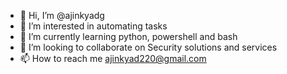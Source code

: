 - 👋 Hi, I’m @ajinkyadg
- 👀 I’m interested in automating tasks
- 🌱 I’m currently learning python, powershell and bash
- 💞️ I’m looking to collaborate on Security solutions and services
- 📫 How to reach me ajinkyad220@gmail.com

<!---
ajinkyadg/ajinkyadg is a ✨ special ✨ repository because its `README.md` (this file) appears on your GitHub profile.
You can click the Preview link to take a look at your changes.
--->

